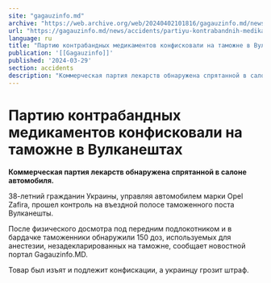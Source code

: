```yaml
---
site: "gagauzinfo.md"
archive: "https://web.archive.org/web/20240402101816/gagauzinfo.md/news/accidents/partiyu-kontrabandnih-medikamentov-konfiskovali-na-tamozhne-v-vulkaneshtah"
url: "https://gagauzinfo.md/news/accidents/partiyu-kontrabandnih-medikamentov-konfiskovali-na-tamozhne-v-vulkaneshtah"
language: ru
title: "Партию контрабандных медикаментов конфисковали на таможне в Вулканештах"
publication: '[[Gagauzinfo]]'
published: '2024-03-29'
section: accidents
description: "Коммерческая партия лекарств обнаружена спрятанной в салоне автомобиля."
---
```


# Партию контрабандных медикаментов конфисковали на таможне в Вулканештах

**Коммерческая партия лекарств обнаружена спрятанной в салоне автомобиля.**

38-летний гражданин Украины, управляя автомобилем марки Opel Zafira, прошел контроль на въездной полосе таможенного поста Вулканешты.

После физического досмотра под передним подлокотником и в бардачке таможенники обнаружили 150 доз, используемых для анестезии, незадекларированных на таможне, сообщает новостной портал Gagauzinfo.MD.

Товар был изъят и подлежит конфискации, а украинцу грозит штраф.